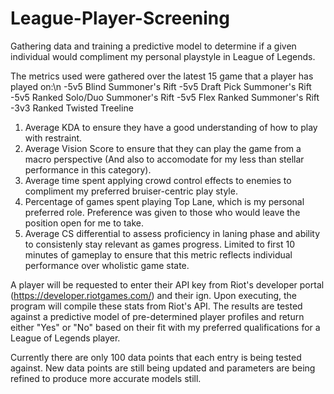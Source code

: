 # League-Player-Screening
Gathering data and training a predictive model to determine if a given individual would compliment my personal playstyle in League of Legends.

The metrics used were gathered over the latest 15 game that a player has played on:\n
-5v5 Blind Summoner's Rift
-5v5 Draft Pick Summoner's Rift
-5v5 Ranked Solo/Duo Summoner's Rift
-5v5 Flex Ranked Summoner's Rift
-3v3 Ranked Twisted Treeline

1. Average KDA to ensure they have a good understanding of how to play with restraint.
2. Average Vision Score to ensure that they can play the game from a macro perspective (And also to accomodate for my less than stellar performance in this category).
3. Average time spent applying crowd control effects to enemies to compliment my preferred bruiser-centric play style.
4. Percentage of games spent playing Top Lane, which is my personal preferred role. Preference was given to those who would leave the position open for me to take.
5. Average CS differential to assess proficiency in laning phase and ability to consistenly stay relevant as games progress. Limited to first 10 minutes of gameplay to ensure that this metric reflects individual performance over wholistic game state.

A player will be requested to enter their API key from Riot's developer portal (https://developer.riotgames.com/) and their ign.
Upon executing, the program will compile these stats from Riot's API. The results are tested against a predictive model of pre-determined 
player profiles and return either "Yes" or "No" based on their fit with my preferred qualifications for a League of Legends player.

Currently there are only 100 data points that each entry is being tested against. New data points are still being updated and parameters are being refined to produce more accurate models still.
